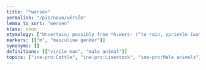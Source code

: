 ```yaml
---
title: "*wérsēn"
permalink: "/pie/noun/wérsēn"
lemma_to_sort: "wersen"
klass: noun
etymology: ["Uncertain; possibly from *h₂wers- (“to rain, sprinkle (water, urine, semen)”), or perhaps from *wers- (“to rise (up)”),  +‎ *-ḗn."]
markers: [["m", "masculine gender"]]
synonyms: []
definitions: [["virile man", "male animal"]]
topics: ["ine-pro:Cattle", "ine-pro:Livestock", "ine-pro:Male animals"]
---
```

